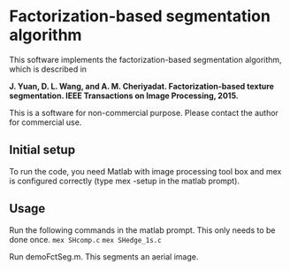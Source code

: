 # Factorization-based segmentation algorithm

This software implements the factorization-based segmentation algorithm, which is described in 

**J. Yuan, D. L. Wang, and A. M. Cheriyadat. Factorization-based texture segmentation. IEEE Transactions on Image Processing, 2015.**

This is a software for non-commercial purpose. Please contact the author for commercial use.

## Initial setup

To run the code, you need Matlab with image processing tool box and mex is configured correctly (type mex -setup in the matlab prompt).

## Usage

Run the following commands in the matlab prompt. This only needs to be done once.
`mex SHcomp.c`
`mex SHedge_1s.c`

Run demoFctSeg.m. This segments an aerial image. 
 

  

